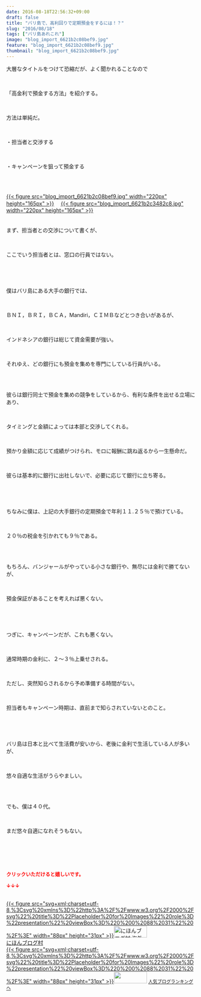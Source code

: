 ```yaml
---
date: 2016-08-18T22:56:32+09:00
draft: false
title: "バリ島で、高利回りで定期預金をするには！？"
slug: "2016/08/18"
tags: ["バリ島あれこれ"]
image: "blog_import_6621b2c08bef9.jpg"
feature: "blog_import_6621b2c08bef9.jpg"
thumbnail: "blog_import_6621b2c08bef9.jpg"
---
```

<p>大層なタイトルをつけて恐縮だが、よく聞かれることなので</p><br/><p>「高金利で預金する方法」を紹介する。</p><p><br/></p><p>方法は単純だ。</p><br/><p>・担当者と交渉する</p><br/><p>・キャンペーンを狙って預金する</p><br/><br/><p><a href="blog_import_6621b2c1bfd9b.jpg">{{< figure src="blog_import_6621b2c08bef9.jpg" width="220px" height="165px" >}}</a> 　<a href="blog_import_6621b2c48049d.jpg">{{< figure src="blog_import_6621b2c3482c8.jpg" width="220px" height="165px" >}}</a> <br/><br/><br/>まず、担当者との交渉について書くが、</p><br/><p>ここでいう担当者とは、窓口の行員ではない。</p><br/><p><br/></p><p>僕はバリ島にある大手の銀行では、</p><br/><p>ＢＮＩ，ＢＲＩ，ＢＣＡ，Mandiri，ＣＩＭＢなどとつき合いがあるが、</p><br/><p>インドネシアの銀行は総じて資金需要が強い。</p><br/><p>それゆえ、どの銀行にも預金を集めを専門にしている行員がいる。</p><br/><p><br/>彼らは銀行同士で預金を集めの競争をしているから、有利な条件を出せる立場にあり、</p><br/><p>タイミングと金額によっては本部と交渉してくれる。</p><br/><p>預かり金額に応じて成績がつけられ、モロに報酬に跳ね返るから一生懸命だ。</p><br/><p>彼らは基本的に銀行に出社しないで、必要に応じて銀行に立ち寄る。</p><p><br/></p><br/><p>ちなみに僕は、上記の大手銀行の定期預金で年利１１.２５％で預けている。</p><br/><p>２０％の税金を引かれても９％である。</p><br/><br/><p>もちろん、バンジャールがやっている小さな銀行や、無尽には金利で勝てないが、</p><br/><p>預金保証があることを考えれば悪くない。</p><p><br/></p><br/><p>つぎに、キャンペーンだが、これも悪くない。</p><br/><p>通常時期の金利に、２～３％上乗せされる。</p><br/><p>ただし、突然知らされるから予め準備する時間がない。</p><br/><p>担当者もキャンペーン時期は、直前まで知らされていないとのこと。</p><p><br/></p><br/><p>バリ島は日本と比べて生活費が安いから、老後に金利で生活している人が多いが、</p><br/><p>悠々自適な生活がうらやましい。</p><br/><br/><p>でも、僕は４０代。</p><br/><p>まだ悠々自適になれそうもない。</p><br/><br/><br/><br/><p><font color="#ff0000" size="2"><strong>クリックいただけると嬉しいです。<br/></strong></font></p><p><font color="#ff0000" size="2"><strong>↓↓↓</strong></font></p><p><br/><a href="ranking.html?p_cid=01260127" target="_blank">{{< figure src="svg+xml;charset=utf-8,%3Csvg%20xmlns%3D%22http%3A%2F%2Fwww.w3.org%2F2000%2Fsvg%22%20title%3D%22Placeholder%20for%20Images%22%20role%3D%22presentation%22%20viewBox%3D%220%200%2088%2031%22%20%2F%3E" width="88px" height="31px" >}}<noscript><img border="0" alt="にほんブログ村 海外生活ブログ バリ島情報へ" src="https://img-proxy.blog-video.jp/images?url=http%3A%2F%2Foverseas.blogmura.com%2Fbali%2Fimg%2Fbali88_31.gif" width="88" height="31"></noscript></a> <br/><a href="ranking.html?p_cid=01260127" target="_blank">にほんブログ村</a> <br/><a title="人気ブログランキングへ" href="link.php?1804582">{{< figure src="svg+xml;charset=utf-8,%3Csvg%20xmlns%3D%22http%3A%2F%2Fwww.w3.org%2F2000%2Fsvg%22%20title%3D%22Placeholder%20for%20Images%22%20role%3D%22presentation%22%20viewBox%3D%220%200%2088%2031%22%20%2F%3E" width="88px" height="31px" >}}<noscript><img border="0" src="https://blog.with2.net/img/banner/banner_22.gif" width="88" height="31"></noscript></a> <a style="FONT-SIZE: 12px" href="link.php?1804582">人気ブログランキングへ</a> </p>

